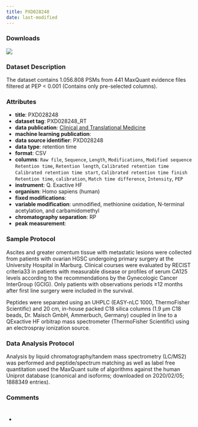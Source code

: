 ```yaml
---
title: PXD028248
date: last-modified
---
```


### Downloads
[![](https://img.shields.io/badge/download-dataset%20name-008080?style=flat-square)](https://github.com/ProteomicsML/ProteomicsML/blob/main/datasets/retentiontime/PXD028248/PXD028248_evidence_selected_columns.zip)<br>

### Dataset Description
The dataset contains 1.056.808 PSMs from 441 MaxQuant evidence files filtered at PEP < 0.001 (Contains only pre-selected columns).

### Attributes
- **title**: PXD028248
- **dataset tag**: PXD028248_RT
- **data publication**: [Clinical and Translational Medicine](https://doi.org/10.1002/ctm2.633)
- **machine learning publication**: 
- **data source identifier**: PXD028248 
- **data type**: retention time
- **format**: CSV
- **columns**: `Raw file`, `Sequence`, `Length`, `Modifications`, `Modified sequence`
    `Retention time`, `Retention length`, `Calibrated retention time`
    `Calibrated retention time start`, `Calibrated retention time finish`
    `Retention time`, `calibration`, `Match time difference`, `Intensity`, `PEP`
- **instrument**: Q. Exactive HF
- **organism**: Homo sapiens (human)
- **fixed modifications**: <unknown>
- **variable modification**: unmodified, methionine oxidation, N-terminal acetylation, and carbamidomethyl
- **chromatography separation**: RP
- **peak measurement**: <unknown>


### Sample Protocol
Ascites and greater omentum tissue with metastatic lesions were collected from patients with 
ovarian HGSC undergoing primary surgery at the University Hospital in Marburg. 
Clinical courses were evaluated by RECIST criteria33 in patients with measurable disease or profiles
of serum CA125 levels according to the recommendations by the Gynecologic Cancer InterGroup (GCIG). Only
patients with observations periods ≥12 months after first line surgery were included in the survival.

Peptides were separated using an UHPLC (EASY-nLC 1000, ThermoFisher Scientific) and 20 cm, in-house packed C18 silica columns 
(1.9 μm C18 beads, Dr. Maisch GmbH, Ammerbuch, Germany) coupled in line to a QExactive HF orbitrap mass spectrometer 
(ThermoFisher Scientific) using an electrospray ionization source.

### Data Analysis Protocol
Analysis by liquid chromatography/tandem mass spectrometry (LC/MS2) was performed and peptide/spectrum matching as well as label 
free quantitation used the MaxQuant suite of algorithms against the human Uniprot database (canonical and isoforms; downloaded on 2020/02/05; 1888349 entries).

### Comments
- # 
